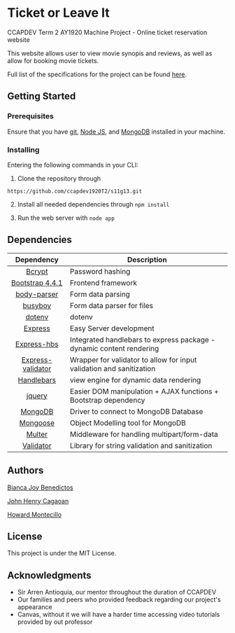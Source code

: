 # Ticket or Leave It
CCAPDEV Term 2 AY1920 Machine Project - Online ticket reservation website

This website allows user to view movie synopis and reviews, as well as allow for booking movie tickets. 

Full list of the specifications for the project can be found [here](https://github.com/ccapdev1920T2/s11g13/blob/master/Group13%20S11%20MP%20Specifications.pdf).

## Getting Started

### Prerequisites

Ensure that you have [git](https://git-scm.com/downloads), [Node JS](https://nodejs.org/en/download/), and [MongoDB](https://www.mongodb.com/download-center/community) installed in your machine. 

### Installing
Entering the following commands in your CLI:


1. Clone the repository through 
```
https://github.com/ccapdev1920T2/s11g13.git
```

2. Install all needed dependencies through `npm install`

3. Run the web server with `node app` 

## Dependencies

| Dependency | Description |
|:---:|---|
| [Bcrypt](https://www.npmjs.com/package/bcrypt) | Password hashing |
| [Bootstrap 4.4.1](https://getbootstrap.com/) | Frontend framework |
| [body-parser](https://www.npmjs.com/package/body-parser) | Form data parsing |
| [busyboy](https://www.npmjs.com/package/busboy) | Form data parser for files |
| [dotenv](https://www.npmjs.com/package/dotenv)| dotenv |
| [Express](https://www.npmjs.com/package/express) | Easy Server development |
| [Express-hbs](https://www.npmjs.com/package/express-hbs) | Integrated handlebars to express package - dynamic content rendering |
| [Express-validator](https://www.npmjs.com/package/express-validator) | Wrapper for validator to allow for input validation and sanitization |
| [Handlebars](https://www.npmjs.com/package/hbs) | view engine for dynamic data rendering |
| [jquery](https://www.npmjs.com/package/jquery) | Easier DOM manipulation + AJAX functions + Bootstrap dependency |
| [MongoDB](https://www.npmjs.com/package/mongodb) | Driver to connect to MongoDB Database |
| [Mongoose](https://www.npmjs.com/package/mongoose) | Object Modelling tool for MongoDB |
| [Multer](https://www.npmjs.com/package/multer) | Middleware for handling multipart/form-data |
| [Validator](https://www.npmjs.com/package/validator) | Library for string validation and sanitization |


## Authors
[Bianca Joy Benedictos](https://fb.me/biancajoyrb)

[John Henry Cagaoan](https://fb.me/jhcagaoan)

[Howard Montecillo](https://fb.me/howard.ang.7)

## License
This project is under the MIT License.

## Acknowledgments
- Sir Arren Antioquia, our mentor throughout the duration of CCAPDEV
- Our families and peers who provided feedback regarding our project's appearance
- Canvas, without it we will have a harder time accessing video tutorials provided by out professor